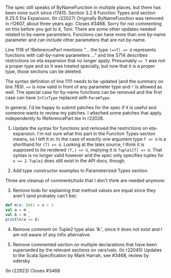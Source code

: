 The spec still speaks of ByNameFunction in multiple places, but there has been none such since r17415.  Section 3.2.9 Function Types and section 6.25.5 Eta Expansion.
(In r22027) Originally ByNameFunction was removed in r12607,
about three years ago.
Closes #3468.
Sorry for not commenting on this before you got to it, Toni.  There are some other updates needed related to by-name parameters.  Functions can have more than one by-name parameter and can include other parameters that are not by-name.

Line 1118 of !ReferencePart mentions "... the type `(=>T) => U` represents functions with call-by-name parameters ..." and line 5714 describes restrictions on eta expansion that no longer apply.  Presumably `=> T` was not a proper type and so it was treated specially, but now that it is a proper type, those sections can be deleted.

The syntax definition of line 1111 needs to be updated (and the summary on line 783).  `=>` is now valid in front of any parameter type and `*` is allowed as well.  The special case for by-name functions can be removed and the first case can have `InfixType` replaced with `ParamType`.

In general, I'd be happy to submit patches for the spec if it is useful and someone wants to review my patches.
I attached some patches that apply independently to !ReferencePart.tex in r22028.

1. Update the syntax for functions and removed the restrictions on eta-expansion.
I'm not sure what this part in the Function Types section means, so I left it in:
  In the case of exactly one argument type `T => U` is a shorthand for `(T) => U`.
Looking at the latex source, I think it is supposed to be rendered `(T,) => U`, implying it is `Tuple1[T] => U`.
That syntax is no longer valid however and the spec only specifies tuples for `n >= 2`.
`Tuple1` does still exist in the API docs, though.

2. Add type constructor examples to Parameterized Types section.

Three are cleanup of comments/todo that I don't think are needed anymore:

3. Remove todo for explaining that method values are equal since they aren't (and probably can't be):

```scala
def m(x: Int) = x + 3
val a = m _
val b = m _
println(a == b)
```


4. Remove comment on Tuple2 type alias '&:', since it does not exist and I am not aware of any infix alternative.

5. Remove commented section on multiple declarations that have been superseded by the relevant sections on vars/vals.
(In r22045) Updates to the Scala Specification by Mark Harrah, see #3468, review by odersky.

(In r22923) Closes #3468
